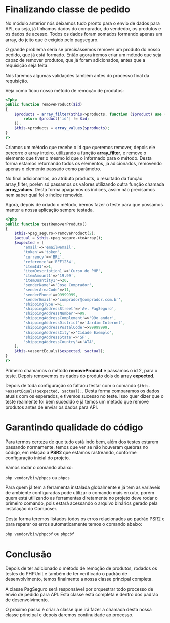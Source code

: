 # Finalizando classe de pedido

No módulo anterior nós deixamos tudo pronto para o envio de dados para API, ou seja, já tínhamos dados do comprador, do vendedor, os produtos e os dados de acesso. Todos os dados foram somados formando apenas um array, do jeito que é exigido pelo pagseguro.

O grande problema seria se precisássemos remover um produto do nosso pedido, que já está formado. Então agora iremos criar um método que seja capaz de remover produtos, que já foram adicionados, antes que a requisição seja feita.

Nós faremos algumas validações também antes do processo final da requisição.

Veja como ficou nosso método de remoção de produtos:

```php
<?php
public function removeProduct($id)
{
    $products = array_filter($this->products, function ($product) use ($id) {
        return $product['id'] != $id;
    });
    $this->products = array_values($products);
}
?>
```

Criamos um método que recebe o id que queremos remover, depois ele percorre o array inteiro, utilizando a função **array_filter**, e remove o elemento que tiver o mesmo id que o informado para o método. Desta forma estamos retornando todos os elementos, já adicionados, removendo apenas o elemento passado como parâmetro.

No final adicionamos, ao atributo products, o resultado da função array\_filter, porém só passamos os valores utilizando outra função chamada **array_values**. Desta forma apagamos os índices, assim não precisamos nem saber qual foi o índice removido.

Agora, depois de criado o método, iremos fazer o teste para que possamos manter a nossa aplicação sempre testada.

```php
<?php
public function testRemoverProduto()
{
    $this->pag_seguro->removeProduct(2);
    $actual = $this->pag_seguro->toArray();
    $expected = [
        'email'=>'email@email',
        'token'=>'token',
        'currency'=>'BRL',
        'reference'=>'REF1234',
        'itemId1'=>1,
        'itemDescription1'=>'Curso de PHP',
        'itemAmount1'=>'19.99',
        'itemQuantity1'=>20,
        'senderName'=>'Jose Comprador',
        'senderAreaCode'=>11,
        'senderPhone'=>99999999,
        'senderEmail'=>'comprador@comprador.com.br',
        'shippingType'=>1,
        'shippingAddressStreet'=>'Av. PagSeguro',
        'shippingAddressNumber'=>99,
        'shippingAddressComplement'=>'99o andar',
        'shippingAddressDistrict'=>'Jardim Internet',
        'shippingAddressPostalCode'=>99999999,
        'shippingAddressCity'=>'Cidade Exemplo',
        'shippingAddressState'=>'SP',
        'shippingAddressCountry'=>'ATA',
    ];
    $this->assertEquals($expected, $actual);
}
?>
```

Primeiro chamamos o método **removeProduct** e passamos o id 2, para o teste. Depois removemos os dados do produto dois do array **expected**.

Depois de toda configuração só faltaou testar com o comando `$this->assertEquals($expected, $actual);`. Desta forma comparamos os dados atuais com os esperados, e tivemos sucesso no teste. Isso quer dizer que o teste realmente foi bem sucedido e já temos um método que remove produtos antes de enviar os dados para API.

# Garantindo qualidade do código

Para termos certeza de que tudo está indo bem, além dos testes estarem passando normamente, temos que ver se não houveram quebras no código, em relação a **PSR2** que estamos rastreando, conforme configuração inicial do projeto.

Vamos rodar o comando abaixo:

`php vendor/bin/phpcs` ou `phpcs`

Para quem já tem a ferramenta instalada globalmente e já tem as variáveis de ambiente configuradas pode utilizar o comando mais enxuto, porém quem está utilizando as ferramentas diretamente no projeto deve rodar o primeiro comando, pois estará acessando o arquivo binários gerado pela instalação do Composer.

Desta forma teremos listados todos os erros relacionados ao padrão PSR2 e para reparar os erros automaticamente temos o comando abaixo:

`php vendor/bin/phpcbf` ou `phpcbf`

# Conclusão

Depois de ter adicionado o método de remoção de produtos, rodados os testes do PHPUnit e também de ter verificado o padrão de desenvolvimento, temos finalmente a nossa classe principal completa.

A classe PagSeguro será responsável por orquestrar todo processo de envio de pedido para API. Esta classe está completa e dentro dos padrão de desenvolvimento.

O próximo passo é criar a classe que irá fazer a chamada desta nossa classe principal e depois daremos continuidade ao processo.